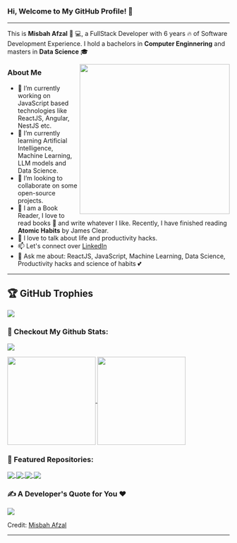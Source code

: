 ### Hi, Welcome to My GitHub Profile! 👋
---

This is **Misbah Afzal** 👧 💻, a FullStack Developer with 6 years 🔥 of Software Development Experience. I hold a bachelors in **Computer Enginnering** and masters in **Data Science** 🎓

<img src="https://github.com/misbahafzal/misbahafzal/assets/38649139/76ae7d92-07e2-46a6-a137-e7c2810569e7" align="right" height="340" width="340">

### About Me

- 🔭 I’m currently working on JavaScript based technologies like ReactJS, Angular, NestJS etc.
- 🌱 I’m currently learning Artificial Intelligence, Machine Learning, LLM models and Data Science. 
- 👯 I’m looking to collaborate on some open-source projects.
- 💬 I am a Book Reader, I love to read books 📕 and write whatever I like. Recently, I have finished reading **Atomic Habits** by James Clear.
- 🥂 I love to talk about life and productivity hacks.
- 📫 Let's connect over [LinkedIn](https://www.linkedin.com/in/misbahafzalk/)
- 🫧 Ask me about: ReactJS, JavaScript, Machine Learning, Data Science, Productivity hacks and science of habits 💕

---

## 🏆 GitHub Trophies
[![](https://github-profile-trophy.vercel.app/?username=misbahafzal&theme=light)](https://github.com/ryo-ma/github-profile-trophy)

### 🐥 Checkout My Github Stats:
![](https://github-readme-streak-stats.herokuapp.com/?user=misbahafzal&theme=dark&hide_border=false&card_width=1000)

<a href="https://github-readme-stats.vercel.app/api?username=misbahafzal&show_icons=true&theme=dracula&hide_border=true">
  <img height=200 align="center" src="https://github-readme-stats.vercel.app/api?username=misbahafzal&show_icons=true&theme=dracula&hide_border=true&rank_icon=github" />
</a>
<a href="https://github-readme-stats.vercel.app/api/top-langs/?username=misbahafzal">
  <img height=200 align="center" src="https://github-readme-stats.vercel.app/api/top-langs/?username=misbahafzal&layout=compact&theme=dark&hide_border=true&langs_count=8&card_width=320" />
</a>


### 🍹 Featured Repositories:
<a href="https://github.com/misbahafzal/Coding_Challenges">
  <img align="center" src="https://github-readme-stats.vercel.app/api/pin/?username=misbahafzal&repo=Coding_Challenges&show_owner=true" />
</a>
<a href="https://github.com/misbahafzal/Web_Scrapping_Projects">
  <img align="center" src="https://github-readme-stats.vercel.app/api/pin/?username=misbahafzal&repo=Web_Scrapping_Projects&show_owner=true" />
</a>
<a href="https://github.com/misbahafzal/Machine_Learning">
  <img align="center" src="https://github-readme-stats.vercel.app/api/pin/?username=misbahafzal&repo=Machine_Learning&show_owner=true" />
</a>
<a href="https://github.com/misbahafzal/=ReactJS-Projects">
  <img align="center" src="https://github-readme-stats.vercel.app/api/pin/?username=misbahafzal&repo=ReactJS-Projects&show_owner=true" />
</a>

### ✍️ A Developer's Quote for You ❤
![](https://quotes-github-readme.vercel.app/api?type=horizontal&theme=radical)

Credit: [Misbah Afzal](https://github.com/misbahafzal)

---
